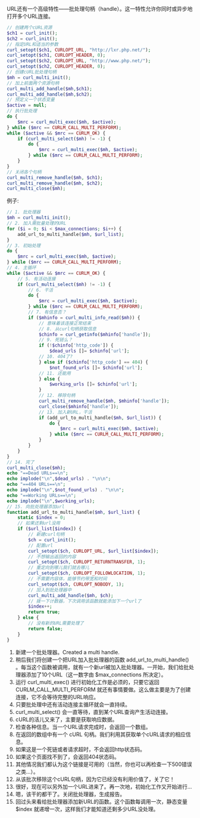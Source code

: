 URL还有一个高级特性——批处理句柄（handle）。这一特性允许你同时或异步地打开多个URL连接。

```php
// 创建两个cURL资源
$ch1 = curl_init();
$ch2 = curl_init();
// 指定URL和适当的参数
curl_setopt($ch1, CURLOPT_URL, "http://lxr.php.net/");
curl_setopt($ch1, CURLOPT_HEADER, 0);
curl_setopt($ch2, CURLOPT_URL, "http://www.php.net/");
curl_setopt($ch2, CURLOPT_HEADER, 0);
// 创建cURL批处理句柄
$mh = curl_multi_init();
// 加上前面两个资源句柄
curl_multi_add_handle($mh,$ch1);
curl_multi_add_handle($mh,$ch2);
// 预定义一个状态变量
$active = null;
// 执行批处理
do {
    $mrc = curl_multi_exec($mh, $active);
} while ($mrc == CURLM_CALL_MULTI_PERFORM);
while ($active && $mrc == CURLM_OK) {
    if (curl_multi_select($mh) != -1) {
        do {
            $mrc = curl_multi_exec($mh, $active);
        } while ($mrc == CURLM_CALL_MULTI_PERFORM);
    }
}
// 关闭各个句柄
curl_multi_remove_handle($mh, $ch1);
curl_multi_remove_handle($mh, $ch2);
curl_multi_close($mh);
```



例子:

```php
// 1. 批处理器
$mh = curl_multi_init();
// 2. 加入需批量处理的URL
for ($i = 0; $i < $max_connections; $i++) {
    add_url_to_multi_handle($mh, $url_list);
}
// 3. 初始处理
do {
    $mrc = curl_multi_exec($mh, $active);
} while ($mrc == CURLM_CALL_MULTI_PERFORM);
// 4. 主循环
while ($active && $mrc == CURLM_OK) {
    // 5. 有活动连接
    if (curl_multi_select($mh) != -1) {
        // 6. 干活
        do {
            $mrc = curl_multi_exec($mh, $active);
        } while ($mrc == CURLM_CALL_MULTI_PERFORM);
        // 7. 有信息否？
        if ($mhinfo = curl_multi_info_read($mh)) {
            // 意味着该连接正常结束
            // 8. 从curl句柄获取信息
            $chinfo = curl_getinfo($mhinfo['handle']);
            // 9. 死链么？
            if (!$chinfo['http_code']) {
                $dead_urls []= $chinfo['url'];
            // 10. 404了?
            } else if ($chinfo['http_code'] == 404) {
                $not_found_urls []= $chinfo['url'];
            // 11. 还能用
            } else {
                $working_urls []= $chinfo['url'];
            }
            // 12. 移除句柄
            curl_multi_remove_handle($mh, $mhinfo['handle']);
            curl_close($mhinfo['handle']);
            // 13. 加入新URL，干活
            if (add_url_to_multi_handle($mh, $url_list)) {
                do {
                    $mrc = curl_multi_exec($mh, $active);
                } while ($mrc == CURLM_CALL_MULTI_PERFORM);
            }
        }
    }
}
// 14. 完了
curl_multi_close($mh);
echo "==Dead URLs==\n";
echo implode("\n",$dead_urls) . "\n\n";
echo "==404 URLs==\n";
echo implode("\n",$not_found_urls) . "\n\n";
echo "==Working URLs==\n";
echo implode("\n",$working_urls);
// 15. 向批处理器添加url
function add_url_to_multi_handle($mh, $url_list) {
    static $index = 0;
    // 如果还剩url没用
    if ($url_list[$index]) {
        // 新建curl句柄
        $ch = curl_init();
        // 配置url
        curl_setopt($ch, CURLOPT_URL, $url_list[$index]);
        // 不想输出返回的内容
        curl_setopt($ch, CURLOPT_RETURNTRANSFER, 1);
        // 重定向到哪儿我们就去哪儿
        curl_setopt($ch, CURLOPT_FOLLOWLOCATION, 1);
        // 不需要内容体，能够节约带宽和时间
        curl_setopt($ch, CURLOPT_NOBODY, 1);
        // 加入到批处理器中
        curl_multi_add_handle($mh, $ch);
        // 拨一下计数器，下次调用该函数就能添加下一个url了
        $index++;
        return true;
    } else {
        // 没有新的URL需要处理了
        return false;
    }
}
```



1. 新建一个批处理器。Created a multi handle.
2. 稍后我们将创建一个把URL加入批处理器的函数 add_url_to_multi_handle() 。每当这个函数被调用，就有一个新url被加入批处理器。一开始，我们给批处理器添加了10个URL（这一数字由 $max_connections 所决定）。
3.  运行 curl_multi_exec() 进行初始化工作是必须的，只要它返回 CURLM_CALL_MULTI_PERFORM 就还有事情要做。这么做主要是为了创建连接，它不会等待完整的URL响应。
4. 只要批处理中还有活动连接主循环就会一直持续。
5. curl_multi_select() 会一直等待，直到某个URL查询产生活动连接。
6. cURL的活儿又来了，主要是获取响应数据。
7. 检查各种信息。当一个URL请求完成时，会返回一个数组。
8. 在返回的数组中有一个 cURL 句柄。我们利用其获取单个cURL请求的相应信息。
9. 如果这是一个死链或者请求超时，不会返回http状态码。
10. 如果这个页面找不到了，会返回404状态码。
11. 其他情况我们都认为这个链接是可用的（当然，你也可以再检查一下500错误之类...）。
12. 从该批次移除这个cURL句柄，因为它已经没有利用价值了，关了它！
13. 很好，现在可以另外加一个URL进来了。再一次地，初始化工作又开始进行...
14. 嗯，该干的都干了。关闭批处理器，生成报告。
15. 回过头来看给批处理器添加新URL的函数。这个函数每调用一次，静态变量 $index 就递增一次，这样我们才能知道还剩多少URL没处理。

